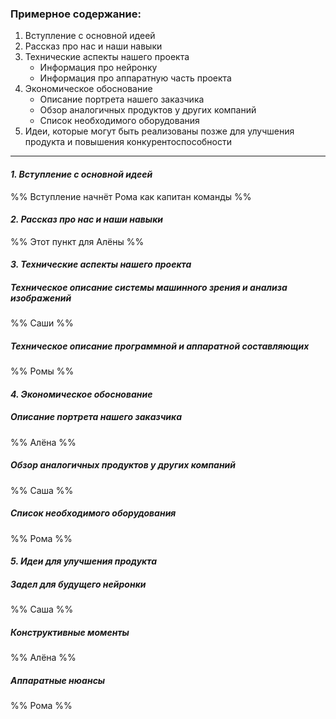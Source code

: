 ### Примерное содержание:
1. Вступление с основной идеей
2. Рассказ про нас и наши навыки
3. Технические аспекты нашего проекта
	- Информация про нейронку
	- Информация про аппаратную часть проекта
4. Экономическое обоснование
	- Описание портрета нашего заказчика
	- Обзор аналогичных продуктов у других компаний
	- Список необходимого оборудования
5. Идеи, которые могут быть реализованы позже для улучшения продукта и повышения конкурентоспособности

-----

#### *1. Вступление с основной идеей*
%% Вступление начнёт Рома как капитан команды %%

#### *2. Рассказ про нас и наши навыки*
%% Этот пункт для Алёны %%

#### *3. Технические аспекты нашего проекта*
##### Техническое описание системы машинного зрения и анализа изображений
%% Саши %%

##### Техническое описание программной и аппаратной составляющих
%% Ромы %%

#### *4. Экономическое обоснование*
##### Описание портрета нашего заказчика
%%  Алёна %%
##### Обзор аналогичных продуктов у других компаний
%% Саша %%
##### Список необходимого оборудования
%%  Рома %%
#### *5. Идеи для улучшения продукта*
##### Задел для будущего нейронки 
%%  Саша %%
##### Конструктивные моменты
%% Алёна %%
##### Аппаратные нюансы
%%  Рома %%